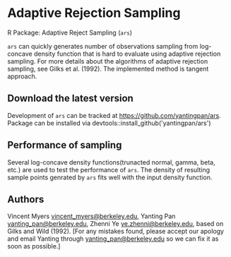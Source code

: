 # Adaptive Rejection Sampling
R Package: Adaptive Reject Sampling (`ars`)

`ars` can quickly generates number of observations sampling from log-concave density function that is hard to evaluate using adaptive rejection sampling. For more details about the algorithms of adaptive rejection sampling, see Gilks et al. (1992). The implemented method is tangent approach.


## Download the latest version
Development of `ars` can be tracked at https://github.com/yantingpan/ars.
Package can be installed via devtools::install_github('yantingpan/ars')


## Performance of sampling
Several log-concave density functions(trunacted normal, gamma, beta, etc.) are used to test the performance of `ars`. The density of resulting sample points genrated by `ars` fits well with the input density function.   


## Authors
Vincent Myers <vincent_myers@berkeley.edu>, Yanting Pan <yanting_pan@berkeley.edu>, Zhenni Ye <ye.zhenni@berkeley.edu>, based on Gilks and Wild (1992).
[For any mistakes found, please accept our apology and email Yanting through <yanting_pan@berkeley.edu> so we can fix it as soon as possible.]
